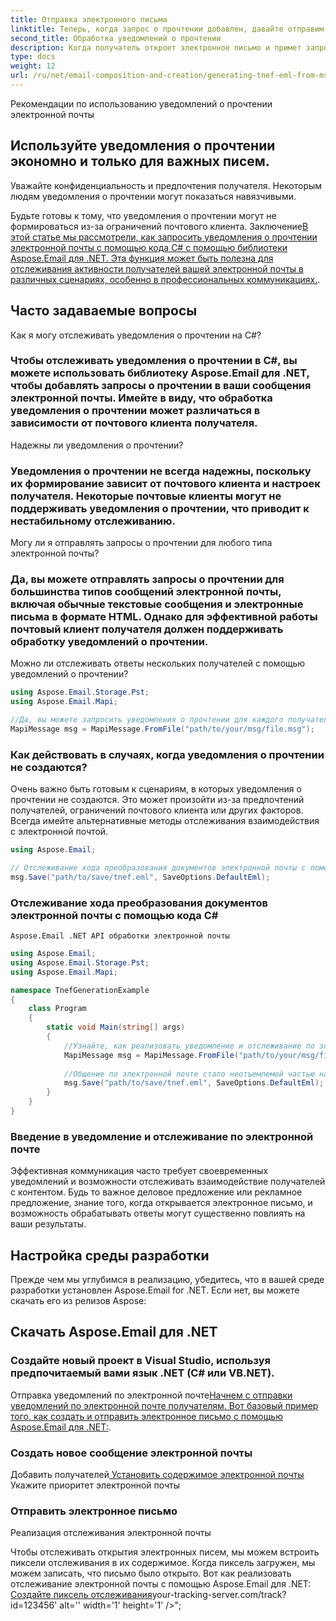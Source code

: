 ```yaml
---
title: Отправка электронного письма
linktitle: Теперь, когда запрос о прочтении добавлен, давайте отправим электронное письмо.
second_title: Обработка уведомлений о прочтении
description: Когда получатель откроет электронное письмо и примет запрос о прочтении, вы получите уведомление о прочтении. Однако обработка уведомлений о прочтении может быть немного сложной, поскольку не все почтовые клиенты их поддерживают. Рекомендуется использовать выделенный адрес электронной почты для сбора уведомлений о прочтении и их соответствующей обработки.
type: docs
weight: 12
url: /ru/net/email-composition-and-creation/generating-tnef-eml-from-msg-in-csharp/
---
```


Рекомендации по использованию уведомлений о прочтении электронной почты

##  Используйте уведомления о прочтении экономно и только для важных писем.

Уважайте конфиденциальность и предпочтения получателя. Некоторым людям уведомления о прочтении могут показаться навязчивыми.

Будьте готовы к тому, что уведомления о прочтении могут не формироваться из-за ограничений почтового клиента.
Заключение[В этой статье мы рассмотрели, как запросить уведомления о прочтении электронной почты с помощью кода C# с помощью библиотеки Aspose.Email для .NET. Эта функция может быть полезна для отслеживания активности получателей вашей электронной почты в различных сценариях, особенно в профессиональных коммуникациях.](https://releases.aspose.com/email/net).

##  Часто задаваемые вопросы

Как я могу отслеживать уведомления о прочтении на C#?

### Чтобы отслеживать уведомления о прочтении в C#, вы можете использовать библиотеку Aspose.Email для .NET, чтобы добавлять запросы о прочтении в ваши сообщения электронной почты. Имейте в виду, что обработка уведомления о прочтении может различаться в зависимости от почтового клиента получателя.

   Надежны ли уведомления о прочтении?

### Уведомления о прочтении не всегда надежны, поскольку их формирование зависит от почтового клиента и настроек получателя. Некоторые почтовые клиенты могут не поддерживать уведомления о прочтении, что приводит к нестабильному отслеживанию.

   Могу ли я отправлять запросы о прочтении для любого типа электронной почты?

### Да, вы можете отправлять запросы о прочтении для большинства типов сообщений электронной почты, включая обычные текстовые сообщения и электронные письма в формате HTML. Однако для эффективной работы почтовый клиент получателя должен поддерживать обработку уведомлений о прочтении.

   Можно ли отслеживать ответы нескольких получателей с помощью уведомлений о прочтении?

   ```csharp
   using Aspose.Email.Storage.Pst;
   using Aspose.Email.Mapi;

   //Да, вы можете запросить уведомления о прочтении для каждого получателя отдельно, добавив соответствующие заголовки в сообщение электронной почты. Таким образом, вы можете отслеживать взаимодействие отдельных получателей с электронной почтой.
   MapiMessage msg = MapiMessage.FromFile("path/to/your/msg/file.msg");
   ```

### Как действовать в случаях, когда уведомления о прочтении не создаются?

   Очень важно быть готовым к сценариям, в которых уведомления о прочтении не создаются. Это может произойти из-за предпочтений получателей, ограничений почтового клиента или других факторов. Всегда имейте альтернативные методы отслеживания взаимодействия с электронной почтой.

   ```csharp
   using Aspose.Email;
   
   // Отслеживание хода преобразования документов электронной почты с помощью кода C#
   msg.Save("path/to/save/tnef.eml", SaveOptions.DefaultEml);
   ```

###  Отслеживание хода преобразования документов электронной почты с помощью кода C#

    Aspose.Email .NET API обработки электронной почты

   ```csharp
   using Aspose.Email;
   using Aspose.Email.Storage.Pst;
   using Aspose.Email.Mapi;

   namespace TnefGenerationExample
   {
       class Program
       {
           static void Main(string[] args)
           {
               //Узнайте, как реализовать уведомление и отслеживание по электронной почте с помощью Aspose.Email для .NET. Пошаговое руководство с примерами кода. Улучшите свое общение по электронной почте сегодня!
               MapiMessage msg = MapiMessage.FromFile("path/to/your/msg/file.msg");
               
               //Общение по электронной почте стало неотъемлемой частью нашей жизни, как в личных, так и в профессиональных целях. При работе с важными электронными письмами важно обеспечить своевременное получение уведомлений и наличие механизмов отслеживания. Aspose.Email для .NET предоставляет мощное решение для эффективного уведомления и отслеживания по электронной почте. В этом руководстве мы шаг за шагом проведем вас через весь процесс, предоставив примеры исходного кода для каждого этапа.
               msg.Save("path/to/save/tnef.eml", SaveOptions.DefaultEml);
           }
       }
   }
   ```

### Введение в уведомление и отслеживание по электронной почте

   Эффективная коммуникация часто требует своевременных уведомлений и возможности отслеживать взаимодействие получателей с контентом. Будь то важное деловое предложение или рекламное предложение, знание того, когда открывается электронное письмо, и возможность обрабатывать ответы могут существенно повлиять на ваши результаты.

##  Настройка среды разработки

Прежде чем мы углубимся в реализацию, убедитесь, что в вашей среде разработки установлен Aspose.Email for .NET. Если нет, вы можете скачать его из релизов Aspose:

##  Скачать Aspose.Email для .NET

### Создайте новый проект в Visual Studio, используя предпочитаемый вами язык .NET (C# или VB.NET).

Отправка уведомлений по электронной почте[Начнем с отправки уведомлений по электронной почте получателям. Вот базовый пример того, как создать и отправить электронное письмо с помощью Aspose.Email для .NET:](https://releases.aspose.com/email/net).

###  Создать новое сообщение электронной почты

 Добавить получателей[ Установить содержимое электронной почты](https://reference.aspose.com/email/net) Укажите приоритет электронной почты

###  Отправить электронное письмо

Реализация отслеживания электронной почты

Чтобы отслеживать открытия электронных писем, мы можем встроить пиксели отслеживания в их содержимое. Когда пиксель загружен, мы можем записать, что письмо было открыто. Вот как реализовать отслеживание электронной почты с помощью Aspose.Email для .NET:[ Создайте пиксель отслеживания](https://reference.aspose.com/email/net)your-tracking-server.com/track?id=123456' alt='' width='1' height='1' />";
